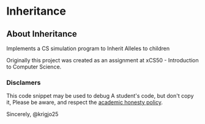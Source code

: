 # Inheritance

## About Inheritance

Implements a CS simulation program to Inherit Alleles to children


Originally this project was created as an
assignment at xCS50 - Introduction to Computer Science.

###  Disclamers

This code snippet may be used to debug
A student's code, but don't copy it,
Please be aware, and respect the [academic honesty policy](https://cs50.harvard.edu/x/2023/honesty/).

Sincerely,
@krigjo25
